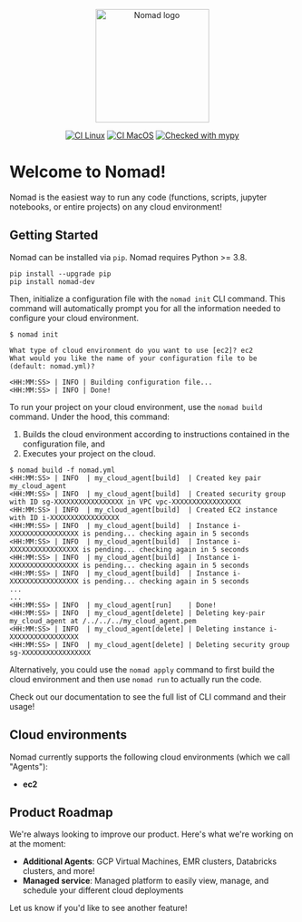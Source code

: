 <p align="center">
  <img src="https://github.com/runprism/nomad/raw/main/.github/nomad.png" alt="Nomad logo" height="200"/>
</p>

<div align="center">

[![CI Linux](https://github.com/runprism/nomad/actions/workflows/ci-linux.yml/badge.svg?branch=setup)](https://github.com/runprism/nomad/actions/workflows/ci-linux.yml)
[![CI MacOS](https://github.com/runprism/nomad/actions/workflows/ci-macos.yml/badge.svg?branch=setup)](https://github.com/runprism/nomad/actions/workflows/ci-macos.yml)
[![Checked with mypy](http://www.mypy-lang.org/static/mypy_badge.svg)](http://mypy-lang.org/)


</div>

# Welcome to Nomad!
Nomad is the easiest way to run any code (functions, scripts, jupyter notebooks, or entire projects) on any cloud environment!

## Getting Started

Nomad can be installed via ```pip```. Nomad requires Python >= 3.8.

```
pip install --upgrade pip
pip install nomad-dev
```

Then, initialize a configuration file with the `nomad init` CLI command. This command will automatically prompt you for all the information needed to configure your cloud environment.
```
$ nomad init

What type of cloud environment do you want to use [ec2]? ec2
What would you like the name of your configuration file to be (default: nomad.yml)?

<HH:MM:SS> | INFO | Building configuration file...
<HH:MM:SS> | INFO | Done!
```

To run your project on your cloud environment, use the `nomad build` command. Under the hood, this command:
1. Builds the cloud environment according to instructions contained in the configuration file, and
2. Executes your project on the cloud.
```
$ nomad build -f nomad.yml
<HH:MM:SS> | INFO  | my_cloud_agent[build]  | Created key pair my_cloud_agent
<HH:MM:SS> | INFO  | my_cloud_agent[build]  | Created security group with ID sg-XXXXXXXXXXXXXXXXX in VPC vpc-XXXXXXXXXXXXXXXXX
<HH:MM:SS> | INFO  | my_cloud_agent[build]  | Created EC2 instance with ID i-XXXXXXXXXXXXXXXXX
<HH:MM:SS> | INFO  | my_cloud_agent[build]  | Instance i-XXXXXXXXXXXXXXXXX is pending... checking again in 5 seconds
<HH:MM:SS> | INFO  | my_cloud_agent[build]  | Instance i-XXXXXXXXXXXXXXXXX is pending... checking again in 5 seconds
<HH:MM:SS> | INFO  | my_cloud_agent[build]  | Instance i-XXXXXXXXXXXXXXXXX is pending... checking again in 5 seconds
<HH:MM:SS> | INFO  | my_cloud_agent[build]  | Instance i-XXXXXXXXXXXXXXXXX is pending... checking again in 5 seconds
...
...
<HH:MM:SS> | INFO  | my_cloud_agent[run]    | Done!
<HH:MM:SS> | INFO  | my_cloud_agent[delete] | Deleting key-pair my_cloud_agent at /../../../my_cloud_agent.pem
<HH:MM:SS> | INFO  | my_cloud_agent[delete] | Deleting instance i-XXXXXXXXXXXXXXXXX
<HH:MM:SS> | INFO  | my_cloud_agent[delete] | Deleting security group sg-XXXXXXXXXXXXXXXXX
```

Alternatively, you could use the `nomad apply` command to first build the cloud environment and then use `nomad run` to actually run the code.

Check out our documentation to see the full list of CLI command and their usage!

## Cloud environments
Nomad currently supports the following cloud environments (which we call "Agents"):
- **ec2**

## Product Roadmap

We're always looking to improve our product. Here's what we're working on at the moment:

- **Additional Agents**: GCP Virtual Machines, EMR clusters, Databricks clusters, and more!
- **Managed service**: Managed platform to easily view, manage, and schedule your different cloud deployments

Let us know if you'd like to see another feature!